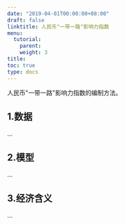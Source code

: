 ```yaml
---
date: "2019-04-01T00:00:00+08:00"
draft: false
linktitle: 人民币"一带一路"影响力指数
menu:
  tutorial:
    parent: 
    weight: 3
title: 
toc: true
type: docs
---
```

人民币"一带一路"影响力指数的编制方法。

## 1.数据

...

## 2.模型

...

## 3.经济含义

...
